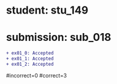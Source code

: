# student: stu_149
# submission: sub_018

```diff
+ ex01_0: Accepted
+ ex01_1: Accepted
+ ex01_2: Accepted
```
#incorrect=0
#correct=3
